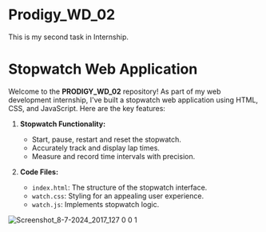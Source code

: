 # Prodigy_WD_02
This is my second task in Internship.

# Stopwatch Web Application

Welcome to the **PRODIGY_WD_02** repository! As part of my web development internship, I've built a stopwatch web application using HTML, CSS, and JavaScript. Here are the key features:

1. **Stopwatch Functionality:**
   - Start, pause, restart and reset the stopwatch.
   - Accurately track and display lap times.
   - Measure and record time intervals with precision.

2. **Code Files:**
   - `index.html`: The structure of the stopwatch interface.
   - `watch.css`: Styling for an appealing user experience.
   - `watch.js`: Implements stopwatch logic.

![Screenshot_8-7-2024_2017_127 0 0 1](https://github.com/latikaray/Prodigy_WD_02/assets/169573068/e81522f6-0911-4493-8502-b48fd4f588d7)

